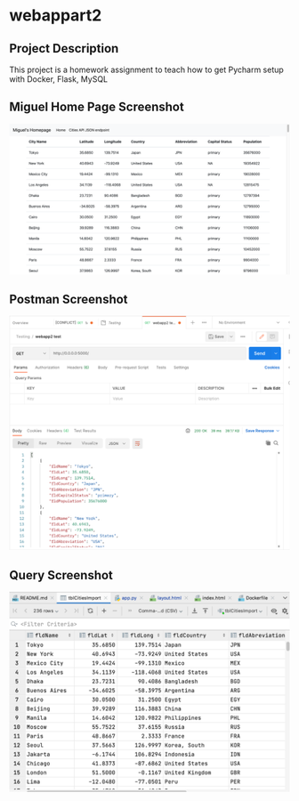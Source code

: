 # webappart2

## Project Description
This project is a homework assignment to teach how to get Pycharm setup with Docker, Flask, MySQL

## Miguel Home Page Screenshot
![postman_request_output](screenshots/miguelhomepage.png)

## Postman Screenshot
![postman_request_output](screenshots/postman.png)

## Query Screenshot
![postman_request_output](screenshots/query.png)
